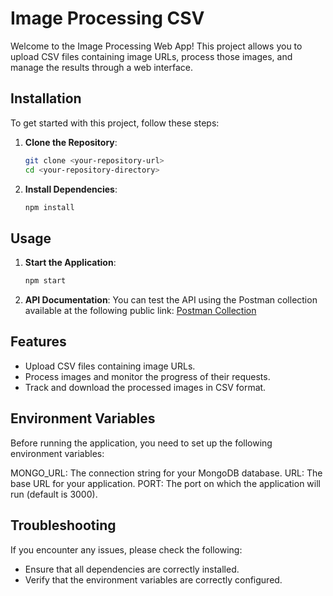 # Image Processing CSV

Welcome to the Image Processing Web App! This project allows you to upload CSV files containing image URLs, process those images, and manage the results through a web interface.

## Installation

To get started with this project, follow these steps:

1. **Clone the Repository**:
   ```bash
   git clone <your-repository-url>
   cd <your-repository-directory>
   ```

2. **Install Dependencies**:
   ```bash
   npm install
   ```

## Usage

1. **Start the Application**:
   ```bash
   npm start
   ```

2. **API Documentation**:
   You can test the API using the Postman collection available at the following public link:
   [Postman Collection](https://www.postman.com/altimetry-astronaut-66120148/workspace/public-workspace/collection/24514176-074fc1a2-5733-4b89-9a49-e6cd88140c47?action=share&creator=24514176)

## Features

- Upload CSV files containing image URLs.
- Process images and monitor the progress of their requests.
- Track and download the processed images in CSV format.

## Environment Variables
Before running the application, you need to set up the following environment variables:

  MONGO_URL: The connection string for your MongoDB database.
  URL: The base URL for your application.
  PORT: The port on which the application will run (default is 3000).

## Troubleshooting

If you encounter any issues, please check the following:

- Ensure that all dependencies are correctly installed.
- Verify that the environment variables are correctly configured.

